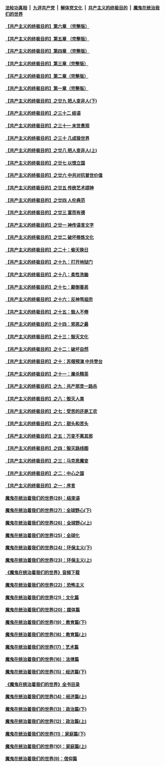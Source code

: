####  [法轮功真相](../../../../basic/blob/master/README.md?t=05141031) &nbsp;|&nbsp; [九评共产党](../../../../9ping.md/blob/master/README.md?t=05141031) &nbsp;|&nbsp; [解体党文化](../../../../jtdwh.md/blob/master/README.md?t=05141031)  &nbsp;|&nbsp; [共产主义的终极目的](../../../../gczydzjmd.md/blob/master/README.md?t=05141031) &nbsp;|&nbsp; [魔鬼在统治我们的世界](../../../../mgztzwmdsj.md/blob/master/README.md?t=05141031) 

#### [【共产主义的终极目的】第六章 （完整版）](../pages/nsc422/n11428913.md?t=05141031) 

#### [【共产主义的终极目的】第五章 （完整版）](../pages/nsc422/n11428912.md?t=05141031) 

#### [【共产主义的终极目的】第四章 （完整版）](../pages/nsc422/n11428907.md?t=05141031) 

#### [【共产主义的终极目的】第三章（完整版）](../pages/nsc422/n11428848.md?t=05141031) 

#### [【共产主义的终极目的】第二章（完整版）](../pages/nsc422/n11428831.md?t=05141031) 

#### [【共产主义的终极目的】第一章（完整版）](../pages/nsc422/n11417651.md?t=05141031) 

#### [【共产主义的终极目的】之廿九 把人变非人(下)](../pages/nsc422/n11344140.md?t=05141031) 

#### [【共产主义的终极目的】之三十二 结语](../pages/nsc422/n11360535.md?t=05141031) 

#### [【共产主义的终极目的】之三十一 末世景观](../pages/nsc422/n11351129.md?t=05141031) 

#### [【共产主义的终极目的】之三十 几成狼世界](../pages/nsc422/n11348280.md?t=05141031) 

#### [【共产主义的终极目的】之廿八 把人变非人(上)](../pages/nsc422/n11340492.md?t=05141031) 

#### [【共产主义的终极目的】之廿七 以恨立国](../pages/nsc422/n11336944.md?t=05141031) 

#### [【共产主义的终极目的】之廿六 中共对抗普世价值](../pages/nsc422/n11324785.md?t=05141031) 

#### [【共产主义的终极目的】之廿五 传统艺术颂神](../pages/nsc422/n11296396.md?t=05141031) 

#### [【共产主义的终极目的】之廿四 人伦典范](../pages/nsc422/n11296397.md?t=05141031) 

#### [【共产主义的终极目的】之廿三 富而有德](../pages/nsc422/n11283598.md?t=05141031) 

#### [【共产主义的终极目的】之廿一 神传语言文字](../pages/nsc422/n11263265.md?t=05141031) 

#### [【共产主义的终极目的】之廿二 破坏修炼文化](../pages/nsc422/n11245728.md?t=05141031) 

#### [【共产主义的终极目的】之二十：偷天换日](../pages/nsc422/n11238846.md?t=05141031) 

#### [【共产主义的终极目的】之十九：打开地狱门](../pages/nsc422/n11206376.md?t=05141031) 

#### [【共产主义的终极目的】之十八：柔性洗脑](../pages/nsc422/n11199994.md?t=05141031) 

#### [【共产主义的终极目的】之十七：颠倒善恶](../pages/nsc422/n11179782.md?t=05141031) 

#### [【共产主义的终极目的】之十六：反神骂祖宗](../pages/nsc422/n11166798.md?t=05141031) 

#### [【共产主义的终极目的】之十五：毁人不倦](../pages/nsc422/n11166792.md?t=05141031) 

#### [【共产主义的终极目的】之十四：邪恶之最](../pages/nsc422/n11150249.md?t=05141031) 

#### [【共产主义的终极目的】之十三：毁灭文化](../pages/nsc422/n11135227.md?t=05141031) 

#### [【共产主义的终极目的】之十二：破坏自然](../pages/nsc422/n11135214.md?t=05141031) 

#### [【共产主义的终极目的】之十：苏俄预演 中共登台](../pages/nsc422/n11118424.md?t=05141031) 

#### [【共产主义的终极目的】之十一：屠杀精英](../pages/nsc422/n11118442.md?t=05141031) 

#### [【共产主义的终极目的】之九：共产邪灵一路杀](../pages/nsc422/n11114139.md?t=05141031) 

#### [【共产主义的终极目的】之八：毁灭人类](../pages/nsc422/n11108503.md?t=05141031) 

#### [【共产主义的终极目的】之七：受苦的还是工农](../pages/nsc422/n11101809.md?t=05141031) 

#### [【共产主义的终极目的】之六：甜头和苦头](../pages/nsc422/n11096971.md?t=05141031) 

#### [【共产主义的终极目的】之五：万变不离其邪](../pages/nsc422/n11091285.md?t=05141031) 

#### [【共产主义的终极目的】之四：毁灭路线图](../pages/nsc422/n11086284.md?t=05141031) 

#### [【共产主义的终极目的】之三：马克思魔变](../pages/nsc422/n11061941.md?t=05141031) 

#### [【共产主义的终极目的】之二：中心之国](../pages/nsc422/n11047728.md?t=05141031) 

#### [【共产主义的终极目的】之一：序言](../pages/nsc422/n11086077.md?t=05141031) 

#### [魔鬼在统治着我们的世界(28)：结束语](../pages/nsc422/n10936246.md?t=05141031) 

#### [魔鬼在统治着我们的世界(27)：全球野心(下)](../pages/nsc422/n10928319.md?t=05141031) 

#### [魔鬼在统治着我们的世界(26)：全球野心(上)](../pages/nsc422/n10900318.md?t=05141031) 

#### [魔鬼在统治着我们的世界(25)：全球化](../pages/nsc422/n10788205.md?t=05141031) 

#### [魔鬼在统治着我们的世界(24)：环保主义(下)](../pages/nsc422/n10695307.md?t=05141031) 

#### [魔鬼在统治着我们的世界(23)：环保主义(上)](../pages/nsc422/n10688613.md?t=05141031) 

#### [《魔鬼在统治着我们的世界》音频下载](../pages/nsc422/n10635553.md?t=05141031) 

#### [魔鬼在统治着我们的世界(22)：恐怖主义](../pages/nsc422/n10614727.md?t=05141031) 

#### [魔鬼在统治着我们的世界(21)：文化篇](../pages/nsc422/n10597706.md?t=05141031) 

#### [魔鬼在统治着我们的世界(20)：媒体篇](../pages/nsc422/n10586579.md?t=05141031) 

#### [魔鬼在统治着我们的世界(19)：教育篇(下)](../pages/nsc422/n10564808.md?t=05141031) 

#### [魔鬼在统治着我们的世界(18)：教育篇(上)](../pages/nsc422/n10526970.md?t=05141031) 

#### [魔鬼在统治着我们的世界(17)：艺术篇](../pages/nsc422/n10499093.md?t=05141031) 

#### [魔鬼在统治着我们的世界(16)：法律篇](../pages/nsc422/n10485969.md?t=05141031) 

#### [魔鬼在统治着我们的世界(15)：经济篇(下)](../pages/nsc422/n10469975.md?t=05141031) 

#### [《魔鬼在统治着我们的世界》全书目录](../pages/nsc422/n10464261.md?t=05141031) 

#### [魔鬼在统治着我们的世界(14)：经济篇(上)](../pages/nsc422/n10457370.md?t=05141031) 

#### [魔鬼在统治着我们的世界(13)：政治篇(下)](../pages/nsc422/n10448270.md?t=05141031) 

#### [魔鬼在统治着我们的世界(12)：政治篇(上)](../pages/nsc422/n10444576.md?t=05141031) 

#### [魔鬼在统治着我们的世界(11)：家庭篇(下)](../pages/nsc422/n10440961.md?t=05141031) 

#### [魔鬼在统治着我们的世界(10)：家庭篇(上)](../pages/nsc422/n10435448.md?t=05141031) 

#### [魔鬼在统治着我们的世界(9)：信仰篇](../pages/nsc422/n10432159.md?t=05141031) 

